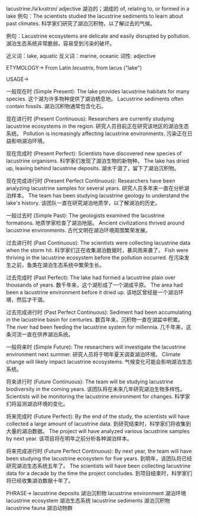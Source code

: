 lacustrine:/ləˈkʌstrɪn/
adjective
湖泊的；湖成的
of, relating to, or formed in a lake
例句：The scientists studied the lacustrine sediments to learn about past climates. 科学家们研究了湖泊沉积物，以了解过去的气候。

例句：Lacustrine ecosystems are delicate and easily disrupted by pollution. 湖泊生态系统非常脆弱，容易受到污染的破坏。

近义词：lake, aquatic
反义词：marine, oceanic
词性: adjective


ETYMOLOGY->
From Latin *lacustris*, from lacus ("lake")

USAGE->

一般现在时 (Simple Present):
The lake provides lacustrine habitats for many species.  这个湖为许多物种提供了湖泊栖息地。
Lacustrine sediments often contain fossils. 湖泊沉积物通常包含化石。

现在进行时 (Present Continuous):
Researchers are currently studying lacustrine ecosystems in the region. 研究人员目前正在研究该地区的湖泊生态系统。
Pollution is increasingly affecting lacustrine environments. 污染正在日益影响湖泊环境。

现在完成时 (Present Perfect):
Scientists have discovered new species of lacustrine organisms. 科学家们发现了湖泊生物的新物种。
The lake has dried up, leaving behind lacustrine deposits. 湖水干涸了，留下了湖泊沉积物。

现在完成进行时 (Present Perfect Continuous):
Researchers have been analyzing lacustrine samples for several years. 研究人员多年来一直在分析湖泊样本。
The team has been studying lacustrine geology to understand the lake's history. 该团队一直在研究湖泊地质学，以了解湖泊的历史。

一般过去时 (Simple Past):
The geologists examined the lacustrine formations. 地质学家检查了湖泊地层。
Ancient civilizations thrived around lacustrine environments. 古代文明在湖泊环境周围繁荣发展。

过去进行时 (Past Continuous):
The scientists were collecting lacustrine data when the storm hit. 科学家们正在收集湖泊数据时，暴风雨来袭了。
Fish were thriving in the lacustrine ecosystem before the pollution occurred. 在污染发生之前，鱼类在湖泊生态系统中繁荣生长。

过去完成时 (Past Perfect):
The lake had formed a lacustrine plain over thousands of years. 数千年来，这个湖形成了一个湖成平原。
The area had been a lacustrine environment before it dried up. 该地区曾经是一个湖泊环境，然后才干涸。

过去完成进行时 (Past Perfect Continuous):
Sediment had been accumulating in the lacustrine basin for centuries. 数百年来，沉积物一直在湖盆中积累。
The river had been feeding the lacustrine system for millennia. 几千年来，这条河流一直在供养湖泊系统。

一般将来时 (Simple Future):
The researchers will investigate the lacustrine environment next summer. 研究人员将于明年夏天调查湖泊环境。
Climate change will likely impact lacustrine ecosystems. 气候变化可能会影响湖泊生态系统。

将来进行时 (Future Continuous):
The team will be studying lacustrine biodiversity in the coming years.  该团队将在未来几年研究湖泊生物多样性。
Scientists will be monitoring the lacustrine environment for changes. 科学家们将监测湖泊环境的变化。

将来完成时 (Future Perfect):
By the end of the study, the scientists will have collected a large amount of lacustrine data. 到研究结束时，科学家们将收集到大量的湖泊数据。
The project will have analyzed various lacustrine samples by next year. 该项目将在明年之前分析各种湖泊样本。


将来完成进行时 (Future Perfect Continuous):
By next year, the team will have been studying the lacustrine ecosystem for five years. 到明年，该团队将已经研究湖泊生态系统五年了。
The scientists will have been collecting lacustrine data for a decade by the time the project concludes. 到项目结束时，科学家们将已经收集湖泊数据十年了。



PHRASE->
lacustrine deposits 湖泊沉积物
lacustrine environment 湖泊环境
lacustrine ecosystem 湖泊生态系统
lacustrine sediments 湖泊沉积物
lacustrine fauna 湖泊动物群


